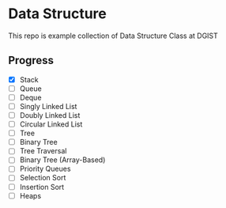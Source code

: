 # Data Structure
This repo is example collection of Data Structure Class at DGIST

## Progress

- [x] Stack
- [ ] Queue
- [ ] Deque
- [ ] Singly Linked List
- [ ] Doubly Linked List
- [ ] Circular Linked List
- [ ] Tree
- [ ] Binary Tree
- [ ] Tree  Traversal
- [ ] Binary Tree (Array-Based)
- [ ] Priority Queues
- [ ] Selection Sort
- [ ] Insertion Sort
- [ ] Heaps